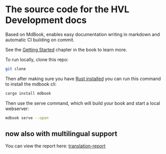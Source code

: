 # The source code for the HVL Development docs

Based on MdBook, enables easy documentation writing in markdown and automatic CI building on commit.

See the [Getting Started](https://hvl-ml.github.io/docs/getting-started.html) chapter in the book to learn more. 

To run locally, clone this repo:

```bash
git clone 
```

Then after making sure you have [Rust installed](https://www.rust-lang.org/tools/install) you can run this command to install the mdbook cli:

```bash
cargo install mdbook
```

Then use the serve command, which will build your book and start a local webserver:

```bash
mdbook serve --open
```


## now also with multilingual support 

You can view the report here: [translation-report](https://hvl-ml.github.io/docs/translation-report.html)